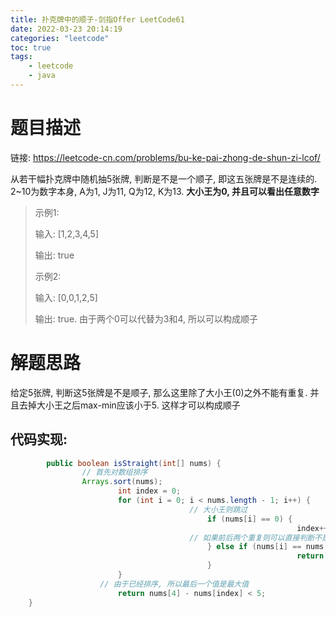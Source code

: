```yaml
---
title: 扑克牌中的顺子-剑指Offer LeetCode61
date: 2022-03-23 20:14:19
categories: "leetcode"
toc: true
tags: 
	- leetcode
	- java
---
```


# 题目描述

链接: https://leetcode-cn.com/problems/bu-ke-pai-zhong-de-shun-zi-lcof/

从若干幅扑克牌中随机抽5张牌, 判断是不是一个顺子, 即这五张牌是不是连续的. 2~10为数字本身, A为1, J为11, Q为12, K为13. **大小王为0, 并且可以看出任意数字**

> 示例1:
>
> 输入: [1,2,3,4,5]
>
> 输出:  true
>
> 示例2:
>
> 输入: [0,0,1,2,5]
>
> 输出: true. 由于两个0可以代替为3和4, 所以可以构成顺子

<!--more-->

# 解题思路

给定5张牌, 判断这5张牌是不是顺子, 那么这里除了大小王(0)之外不能有重复. 并且去掉大小王之后max-min应该小于5. 这样才可以构成顺子

## 代码实现:

```java
		public boolean isStraight(int[] nums) {
			    // 首先对数组排序
			    Arrays.sort(nums);
			    		int index = 0;
					    for (int i = 0; i < nums.length - 1; i++) {
					    			    // 大小王则跳过
						    			    if (nums[i] == 0) {
			    			    			    				index++;
					    			    // 如果前后两个重复则可以直接判断不是顺子
			    						    } else if (nums[i] == nums[i + 1]) {
			    							    			    return false;
			    						    }
			    		}
				    // 由于已经排序, 所以最后一个值是最大值
			    		return nums[4] - nums[index] < 5;
	}
```



